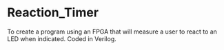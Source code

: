 # Reaction_Timer
To create a program using an FPGA that will measure a user to react to an LED when indicated. Coded in Verilog.
